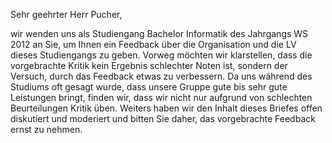 Sehr geehrter Herr Pucher,

wir wenden uns als Studiengang Bachelor Informatik des Jahrgangs WS 2012 an Sie, um Ihnen ein Feedback über die Organisation und die LV dieses Studiengangs zu geben. 
Vorweg möchten wir klarstellen, dass die vorgebrachte Kritik kein Ergebnis schlechter Noten ist, sondern der Versuch, durch das Feedback etwas zu verbessern. Da uns während des Studiums oft gesagt wurde, dass unsere Gruppe gute bis sehr gute Leistungen bringt, finden wir, dass wir nicht nur aufgrund von schlechten Beurteilungen Kritik üben. Weiters haben wir den Inhalt dieses Briefes offen diskutiert und moderiert und bitten Sie daher, das vorgebrachte Feedback ernst zu nehmen.
